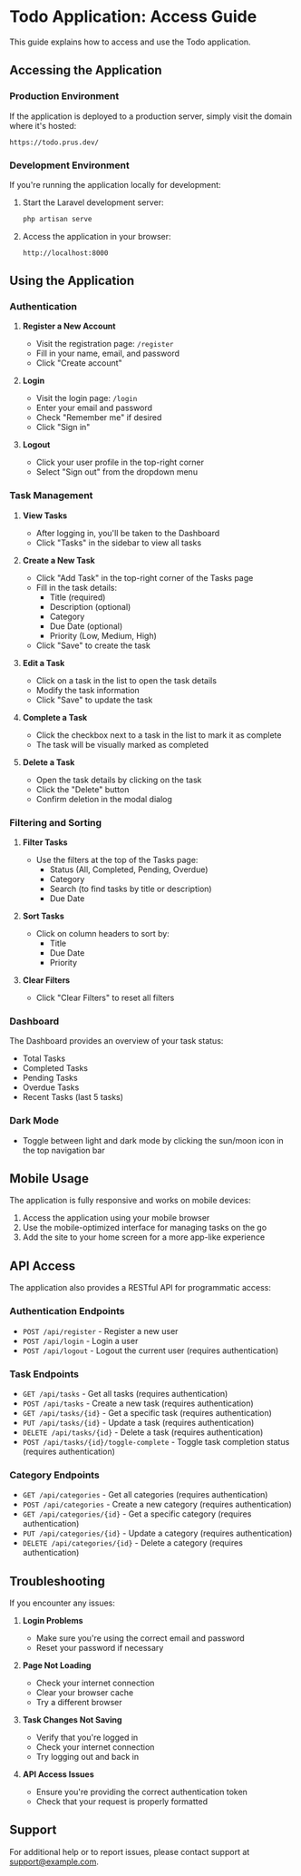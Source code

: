 # Todo Application: Access Guide

This guide explains how to access and use the Todo application.

## Accessing the Application

### Production Environment

If the application is deployed to a production server, simply visit the domain where it's hosted:

```
https://todo.prus.dev/
```

### Development Environment

If you're running the application locally for development:

1. Start the Laravel development server:
   ```bash
   php artisan serve
   ```

2. Access the application in your browser:
   ```
   http://localhost:8000
   ```

## Using the Application

### Authentication

1. **Register a New Account**
   - Visit the registration page: `/register`
   - Fill in your name, email, and password
   - Click "Create account"

2. **Login**
   - Visit the login page: `/login`
   - Enter your email and password
   - Check "Remember me" if desired
   - Click "Sign in"

3. **Logout**
   - Click your user profile in the top-right corner
   - Select "Sign out" from the dropdown menu

### Task Management

1. **View Tasks**
   - After logging in, you'll be taken to the Dashboard
   - Click "Tasks" in the sidebar to view all tasks

2. **Create a New Task**
   - Click "Add Task" in the top-right corner of the Tasks page
   - Fill in the task details:
     - Title (required)
     - Description (optional)
     - Category
     - Due Date (optional)
     - Priority (Low, Medium, High)
   - Click "Save" to create the task

3. **Edit a Task**
   - Click on a task in the list to open the task details
   - Modify the task information
   - Click "Save" to update the task

4. **Complete a Task**
   - Click the checkbox next to a task in the list to mark it as complete
   - The task will be visually marked as completed

5. **Delete a Task**
   - Open the task details by clicking on the task
   - Click the "Delete" button
   - Confirm deletion in the modal dialog

### Filtering and Sorting

1. **Filter Tasks**
   - Use the filters at the top of the Tasks page:
     - Status (All, Completed, Pending, Overdue)
     - Category
     - Search (to find tasks by title or description)
     - Due Date

2. **Sort Tasks**
   - Click on column headers to sort by:
     - Title
     - Due Date
     - Priority

3. **Clear Filters**
   - Click "Clear Filters" to reset all filters

### Dashboard

The Dashboard provides an overview of your task status:

- Total Tasks
- Completed Tasks
- Pending Tasks  
- Overdue Tasks
- Recent Tasks (last 5 tasks)

### Dark Mode

- Toggle between light and dark mode by clicking the sun/moon icon in the top navigation bar

## Mobile Usage

The application is fully responsive and works on mobile devices:

1. Access the application using your mobile browser
2. Use the mobile-optimized interface for managing tasks on the go
3. Add the site to your home screen for a more app-like experience

## API Access

The application also provides a RESTful API for programmatic access:

### Authentication Endpoints
- `POST /api/register` - Register a new user
- `POST /api/login` - Login a user
- `POST /api/logout` - Logout the current user (requires authentication)

### Task Endpoints
- `GET /api/tasks` - Get all tasks (requires authentication)
- `POST /api/tasks` - Create a new task (requires authentication)
- `GET /api/tasks/{id}` - Get a specific task (requires authentication)
- `PUT /api/tasks/{id}` - Update a task (requires authentication)
- `DELETE /api/tasks/{id}` - Delete a task (requires authentication)
- `POST /api/tasks/{id}/toggle-complete` - Toggle task completion status (requires authentication)

### Category Endpoints
- `GET /api/categories` - Get all categories (requires authentication)
- `POST /api/categories` - Create a new category (requires authentication)
- `GET /api/categories/{id}` - Get a specific category (requires authentication)
- `PUT /api/categories/{id}` - Update a category (requires authentication)
- `DELETE /api/categories/{id}` - Delete a category (requires authentication)

## Troubleshooting

If you encounter any issues:

1. **Login Problems**
   - Make sure you're using the correct email and password
   - Reset your password if necessary

2. **Page Not Loading**
   - Check your internet connection
   - Clear your browser cache
   - Try a different browser

3. **Task Changes Not Saving**
   - Verify that you're logged in
   - Check your internet connection
   - Try logging out and back in

4. **API Access Issues**
   - Ensure you're providing the correct authentication token
   - Check that your request is properly formatted

## Support

For additional help or to report issues, please contact support at support@example.com. 